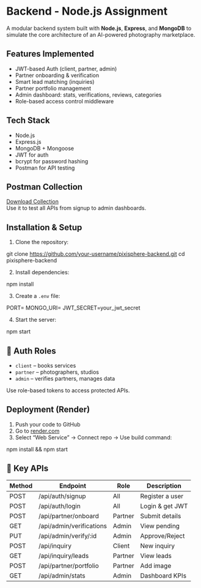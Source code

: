 # Backend - Node.js Assignment

A modular backend system built with **Node.js**, **Express**, and **MongoDB** to simulate the core architecture of an AI-powered photography marketplace.


##  Features Implemented

-  JWT-based Auth (client, partner, admin)
-  Partner onboarding & verification
-  Smart lead matching (inquiries)
-  Partner portfolio management
-  Admin dashboard: stats, verifications, reviews, categories
-  Role-based access control middleware



##  Tech Stack

- Node.js
- Express.js
- MongoDB + Mongoose
- JWT for auth
- bcrypt for password hashing
- Postman for API testing


##  Postman Collection

 [Download Collection](./Pixisphere_Backend_API.postman_collection.json)  
Use it to test all APIs from signup to admin dashboards.

##  Installation & Setup

1. Clone the repository:

git clone https://github.com/your-username/pixisphere-backend.git
cd pixisphere-backend

2. Install dependencies:

npm install

3. Create a `.env` file:

PORT=
MONGO_URI=
JWT_SECRET=your_jwt_secret


4. Start the server:

npm start

## 🔐 Auth Roles

- `client` – books services
- `partner` – photographers, studios
- `admin` – verifies partners, manages data

Use role-based tokens to access protected APIs.


##  Deployment (Render)

1. Push your code to GitHub
2. Go to [render.com](https://render.com)
3. Select “Web Service” → Connect repo → Use build command:

npm install && npm start

## 🧾 Key APIs

| Method | Endpoint                 | Role    | Description     |
| ------ | ------------------------ | ------- | --------------- |
| POST   | /api/auth/signup         | All     | Register a user |
| POST   | /api/auth/login          | All     | Login & get JWT |
| POST   | /api/partner/onboard     | Partner | Submit details  |
| GET    | /api/admin/verifications | Admin   | View pending    |
| PUT    | /api/admin/verify/:id    | Admin   | Approve/Reject  |
| POST   | /api/inquiry             | Client  | New inquiry     |
| GET    | /api/inquiry/leads       | Partner | View leads      |
| POST   | /api/partner/portfolio   | Partner | Add image       |
| GET    | /api/admin/stats         | Admin   | Dashboard KPIs  |
